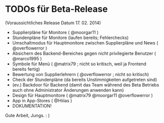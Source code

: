 TODOs für Beta-Release
======================

(Voraussichtliches Release Datum 17. 02. 2014)   

- Supplierpläne für Monitore ( @moorgar11 )   
- Stundenpläne für Monitore (laufen bereits; Fehlerchecks)   
- Umschaltmodus für Hauptmonitore zwischen Supplierpläne und News ( @overflowerror )   
- Absichern des Backend-Bereiches gegen nicht privilegierte Benutzer ( @marco1995 )   
- Symbole für Menü ( @matrix79 ; nicht so kritisch, weil ja Frontend bereits fertig)   
- Bewertung von Supplierlehrern ( @overflowerror ; nicht so kritisch)   
- Check der Stundenpläne (da bereits Unstimmigkeiten aufgetreten sind)   
- (ev.) Backdoor für Backend (damit das Team während des Beta Betriebs auch ohne Administrator Änderungen anwenden kann)   
- Design für Hauptmonitore ( @matrix79 @moorgar11 @overflowerror )   
- App in App-Stores ( @Hiiias )   
- DOKUMENTATION!   
   
   
Gute Arbeit, Jungs. : )   
